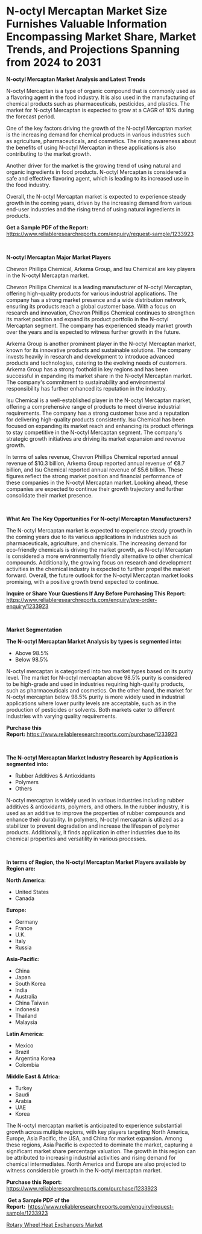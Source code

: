 <p><h1>N-octyl Mercaptan Market Size Furnishes Valuable Information Encompassing Market Share, Market Trends, and Projections Spanning from 2024 to 2031</h1></p><p><strong>N-octyl Mercaptan Market Analysis and Latest Trends</strong></p>
<p><p>N-octyl Mercaptan is a type of organic compound that is commonly used as a flavoring agent in the food industry. It is also used in the manufacturing of chemical products such as pharmaceuticals, pesticides, and plastics. The market for N-octyl Mercaptan is expected to grow at a CAGR of 10% during the forecast period.</p><p>One of the key factors driving the growth of the N-octyl Mercaptan market is the increasing demand for chemical products in various industries such as agriculture, pharmaceuticals, and cosmetics. The rising awareness about the benefits of using N-octyl Mercaptan in these applications is also contributing to the market growth.</p><p>Another driver for the market is the growing trend of using natural and organic ingredients in food products. N-octyl Mercaptan is considered a safe and effective flavoring agent, which is leading to its increased use in the food industry.</p><p>Overall, the N-octyl Mercaptan market is expected to experience steady growth in the coming years, driven by the increasing demand from various end-user industries and the rising trend of using natural ingredients in products.</p></p>
<p><strong>Get a Sample PDF of the Report:&nbsp;</strong> <a href="https://www.reliableresearchreports.com/enquiry/request-sample/1233923">https://www.reliableresearchreports.com/enquiry/request-sample/1233923</a></p>
<p>&nbsp;</p>
<p><strong>N-octyl Mercaptan Major Market Players</strong></p>
<p><p>Chevron Phillips Chemical, Arkema Group, and Isu Chemical are key players in the N-octyl Mercaptan market. </p><p>Chevron Phillips Chemical is a leading manufacturer of N-octyl Mercaptan, offering high-quality products for various industrial applications. The company has a strong market presence and a wide distribution network, ensuring its products reach a global customer base. With a focus on research and innovation, Chevron Phillips Chemical continues to strengthen its market position and expand its product portfolio in the N-octyl Mercaptan segment. The company has experienced steady market growth over the years and is expected to witness further growth in the future.</p><p>Arkema Group is another prominent player in the N-octyl Mercaptan market, known for its innovative products and sustainable solutions. The company invests heavily in research and development to introduce advanced products and technologies, catering to the evolving needs of customers. Arkema Group has a strong foothold in key regions and has been successful in expanding its market share in the N-octyl Mercaptan market. The company's commitment to sustainability and environmental responsibility has further enhanced its reputation in the industry.</p><p>Isu Chemical is a well-established player in the N-octyl Mercaptan market, offering a comprehensive range of products to meet diverse industrial requirements. The company has a strong customer base and a reputation for delivering high-quality products consistently. Isu Chemical has been focused on expanding its market reach and enhancing its product offerings to stay competitive in the N-octyl Mercaptan segment. The company's strategic growth initiatives are driving its market expansion and revenue growth.</p><p>In terms of sales revenue, Chevron Phillips Chemical reported annual revenue of $10.3 billion, Arkema Group reported annual revenue of €8.7 billion, and Isu Chemical reported annual revenue of $5.6 billion. These figures reflect the strong market position and financial performance of these companies in the N-octyl Mercaptan market. Looking ahead, these companies are expected to continue their growth trajectory and further consolidate their market presence.</p></p>
<p>&nbsp;</p>
<p><strong>What Are The Key Opportunities For N-octyl Mercaptan Manufacturers?</strong></p>
<p><p>The N-octyl Mercaptan market is expected to experience steady growth in the coming years due to its various applications in industries such as pharmaceuticals, agriculture, and chemicals. The increasing demand for eco-friendly chemicals is driving the market growth, as N-octyl Mercaptan is considered a more environmentally friendly alternative to other chemical compounds. Additionally, the growing focus on research and development activities in the chemical industry is expected to further propel the market forward. Overall, the future outlook for the N-octyl Mercaptan market looks promising, with a positive growth trend expected to continue.</p></p>
<p><strong>Inquire or Share Your Questions If Any Before Purchasing This Report:</strong> <a href="https://www.reliableresearchreports.com/enquiry/pre-order-enquiry/1233923">https://www.reliableresearchreports.com/enquiry/pre-order-enquiry/1233923</a></p>
<p>&nbsp;</p>
<p><strong>Market Segmentation</strong></p>
<p><strong>The N-octyl Mercaptan Market Analysis by types is segmented into:</strong></p>
<p><ul><li>Above 98.5%</li><li>Below 98.5%</li></ul></p>
<p><p>N-octyl mercaptan is categorized into two market types based on its purity level. The market for N-octyl mercaptan above 98.5% purity is considered to be high-grade and used in industries requiring high-quality products, such as pharmaceuticals and cosmetics. On the other hand, the market for N-octyl mercaptan below 98.5% purity is more widely used in industrial applications where lower purity levels are acceptable, such as in the production of pesticides or solvents. Both markets cater to different industries with varying quality requirements.</p></p>
<p><strong>Purchase this Report:&nbsp;</strong><a href="https://www.reliableresearchreports.com/purchase/1233923">https://www.reliableresearchreports.com/purchase/1233923</a></p>
<p>&nbsp;</p>
<p><strong>The N-octyl Mercaptan Market Industry Research by Application is segmented into:</strong></p>
<p><ul><li>Rubber Additives & Antioxidants</li><li>Polymers</li><li>Others</li></ul></p>
<p><p>N-octyl mercaptan is widely used in various industries including rubber additives & antioxidants, polymers, and others. In the rubber industry, it is used as an additive to improve the properties of rubber compounds and enhance their durability. In polymers, N-octyl mercaptan is utilized as a stabilizer to prevent degradation and increase the lifespan of polymer products. Additionally, it finds application in other industries due to its chemical properties and versatility in various processes.</p></p>
<p>&nbsp;</p>
<p><strong>In terms of Region, the N-octyl Mercaptan Market Players available by Region are:</strong></p>
<p>
    <p> <strong> North America: </strong>
        <ul>
            <li>United States</li>
            <li>Canada</li>
        </ul>
        </p> 
    <p> <strong> Europe: </strong>
        <ul>
            <li>Germany</li>
            <li>France</li>
            <li>U.K.</li>
            <li>Italy</li>
            <li>Russia</li>
        </ul>
        </p> 
    <p> <strong> Asia-Pacific: </strong>
        <ul>
            <li>China</li>
            <li>Japan</li>
            <li>South Korea</li>
            <li>India</li>
            <li>Australia</li>
            <li>China Taiwan</li>
            <li>Indonesia</li>
            <li>Thailand</li>
            <li>Malaysia</li>
        </ul>
        </p> 
    <p> <strong> Latin America: </strong>
        <ul>
            <li>Mexico</li>
            <li>Brazil</li>
            <li>Argentina Korea</li>
            <li>Colombia</li>
        </ul>
        </p> 
    <p> <strong> Middle East & Africa: </strong>
        <ul>
            <li>Turkey</li>
            <li>Saudi</li>
            <li>Arabia</li>
            <li>UAE</li>
            <li>Korea</li>
        </ul>
    </p>
    </p>
<p><p>The N-octyl mercaptan market is anticipated to experience substantial growth across multiple regions, with key players targeting North America, Europe, Asia Pacific, the USA, and China for market expansion. Among these regions, Asia Pacific is expected to dominate the market, capturing a significant market share percentage valuation. The growth in this region can be attributed to increasing industrial activities and rising demand for chemical intermediates. North America and Europe are also projected to witness considerable growth in the N-octyl mercaptan market.</p></p>
<p><strong>Purchase this Report: </strong><a href="https://www.reliableresearchreports.com/purchase/1233923">https://www.reliableresearchreports.com/purchase/1233923</a></p>
<p>&nbsp;<strong>Get a Sample PDF of the Report:&nbsp;&nbsp;</strong><a href="https://www.reliableresearchreports.com/enquiry/request-sample/1233923">https://www.reliableresearchreports.com/enquiry/request-sample/1233923</a></p>
<p><strong></strong></p>
<p><p><a href="https://simplistic-meeting-7ee.notion.site/Rotary-Wheel-Heat-Exchangers-Market-Furnish-Information-about-Market-Size-Market-Share-Market-Dyna-0bcd2d0bafe4491690ad7e6198b6ccdb">Rotary Wheel Heat Exchangers Market</a></p></p>